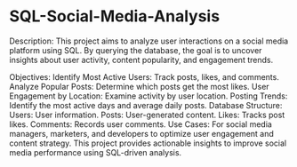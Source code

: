 # SQL-Social-Media-Analysis
Description:
This project aims to analyze user interactions on a social media platform using SQL. By querying the database, the goal is to uncover insights about user activity, content popularity, and engagement trends.

Objectives:
Identify Most Active Users: Track posts, likes, and comments.
Analyze Popular Posts: Determine which posts get the most likes.
User Engagement by Location: Examine activity by user location.
Posting Trends: Identify the most active days and average daily posts.
Database Structure:
Users: User information.
Posts: User-generated content.
Likes: Tracks post likes.
Comments: Records user comments.
Use Cases:
For social media managers, marketers, and developers to optimize user engagement and content strategy.
This project provides actionable insights to improve social media performance using SQL-driven analysis.
